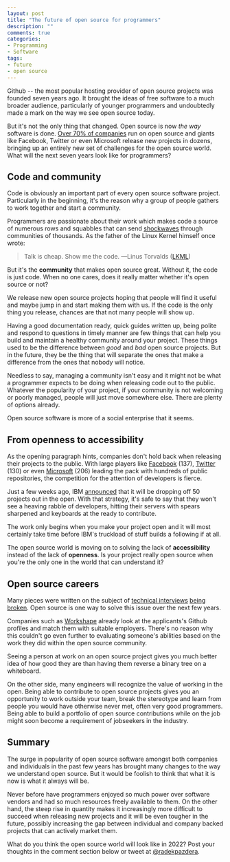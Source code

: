 ```yaml
---
layout: post
title: "The future of open source for programmers"
description: ""
comments: true
categories:
- Programming
- Software
tags:
- future
- open source
---
```


Github -- the most popular hosting provider of open source projects was founded
seven years ago. It brought the ideas of free software to a much broader
audience, particularly of younger programmers and undoubtedly made a
mark on the way we see open source today.

But it's not the only thing that changed. Open source is now _the way_ software
is done. [Over 70% of companies](https://www.blackducksoftware.com/future-of-open-source)
run on open source and giants like Facebook, Twitter or even Microsoft release
new projects in dozens, bringing up an entirely new set of challenges for the
open source world. What will the next seven years look like for programmers?

## Code and community

Code is obviously an important part of every open source software project.
Particularly in the beginning, it's the reason why a group of people gathers to
work together and start a community.

Programmers are passionate about their work which makes code a source of
numerous rows and squabbles that can send
[shockwaves](http://www.linuxinsider.com/story/81262.html) through communities
of thousands. As the father of the Linux Kernel himself once wrote:

> Talk is cheap. Show me the code.
> —Linus Torvalds ([LKML](https://lkml.org/lkml/2000/8/25/132 "Linus Torvalds's famous quote"))

But it's the **community** that makes open source great. Without it, the code
is just code. When no one cares, does it really matter whether it's open source
or not?

We release new open source projects hoping that people will find it useful and
maybe jump in and start making them with us. If the code is the only thing you
release, chances are that not many people will show up.

Having a good documentation ready, quick guides written up, being polite and
respond to questions in timely manner are few things that can help you build
and maintain a healthy community around your project. These things used to be
the difference between _good_ and _bad_ open source projects. But in the
future, they be the thing that will separate the ones that make a difference
from the ones that nobody will notice.

Needless to say, managing a community isn't easy and it might not be what a
programmer expects to be doing when releasing code out to the public. Whatever
the popularity of your project, if your community is not welcoming or poorly
managed, people will just move somewhere else. There are plenty of options
already.

Open source software is more of a social enterprise that it seems.

## From openness to accessibility

As the opening paragraph hints, companies don't hold back when releasing their
projects to the public. With large players like
[Facebook](https://github.com/facebook) (137),
[Twitter](https://github.com/twitter) (130) or even
[Microsoft](https://github.com/microsoft) (206) leading the pack with hundreds
of public repositories, the competition for the attention of developers is
fierce.

Just a few weeks ago, IBM
[announced](https://www.digitalnewsasia.com/business/ibm-launches-open-source-platform-to-release-50-projects-to-the-community)
that it will be dropping off 50 projects out in the open. With that strategy,
it's safe to say that they won't see a heaving rabble of developers, hitting
their servers with spears sharpened and keyboards at the ready to contribute.

The work only begins when you make your project open and it will most certainly
take time before IBM's truckload of stuff builds a following if at all.

The open source world is moving on to solving the lack of **accessibility**
instead of the lack of **openness**. Is your project really open source when
you're the only one in the world that can understand it?

## Open source careers

Many pieces were written on the subject of [technical
interviews](http://thenextweb.com/entrepreneur/2014/03/11/technical-recruiting-broken-4-ways-hire-better/)
[being broken](http://erniemiller.org/2013/09/19/interviews-are-broken/). Open
source is one way to solve this issue over the next few years.

Companies such as [Workshape](https://www.workshape.io/) already look at the
applicants's Github profiles and match them with suitable employers. There's no
reason why this couldn't go even further to evaluating someone's abilities
based on the work they did within the open source community.

Seeing a person at work on an open source project gives you much better idea of
how good they are than having them reverse a binary tree on a whiteboard.

On the other side, many engineers will recognize the value of working in the
open. Being able to contribute to open source projects gives you an opportunity
to work outside your team, break the stereotype and learn from people you would
have otherwise never met, often very good programmers. Being able to build a
portfolio of open source contributions while on the job might soon become a
requirement of jobseekers in the industry.

## Summary

The surge in popularity of open source software amongst both companies and
individuals in the past few years has brought many changes to the way we
understand open source. But it would be foolish to think that what it is now is
what it always will be.

Never before have programmers enjoyed so much power over software vendors and
had so much resources freely available to them. On the other hand, the steep
rise in quantity makes it increasingly more difficult to succeed when releasing
new projects and it will be even tougher in the future, possibly increasing the
gap between individual and company backed projects that can actively market
them.

What do you think the open source world will look like in 2022? Post your
thoughts in the comment section below or tweet at
[@radekpazdera](https://twitter.com/radekpazdera).
